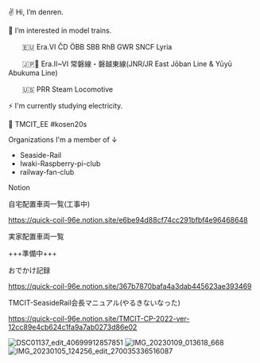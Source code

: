 ✌ Hi, I’m denren.

🚂 I’m interested in model trains.

　　🇪🇺 Era.VI ČD ÖBB SBB RhB GWR SNCF Lyria

　　🇯🇵🗾 Era.II~VI 常磐線・磐越東線(JNR/JR East  Jōban Line & Yūyū Abukuma Line)

　　🇺🇸 PRR Steam Locomotive


⚡ I'm currently studying electricity.


🏫 TMCIT_EE #kosen20s

Organizations I'm a member of ↓
- Seaside-Rail
- Iwaki-Raspberry-pi-club
- railway-fan-club





Notion

自宅配置車両一覧(工事中)

https://quick-coil-96e.notion.site/e6be94d88cf74cc291bfbf4e96468648

実家配置車両一覧

+++準備中+++

おでかけ記録

https://quick-coil-96e.notion.site/367b7870bafa4a3dab445623ae393469

TMCIT-SeasideRail会長マニュアル(やるきないなった)

https://quick-coil-96e.notion.site/TMCIT-CP-2022-ver-12cc89e4cb624c1fa9a7ab0273d86e02

![DSC01137_edit_40699912857851](https://user-images.githubusercontent.com/108180613/212911350-ff29fdbe-b927-4c92-8749-fa9fba56e1cb.jpg)
![IMG_20230109_013618_668](https://user-images.githubusercontent.com/108180613/212911369-0f3284d9-672c-4666-af78-d9a0251effd9.jpg)
![IMG_20230105_124256_edit_270035336516087](https://user-images.githubusercontent.com/108180613/212911377-8ebbee44-6e32-4634-98f6-6d8b438e7692.jpg)

